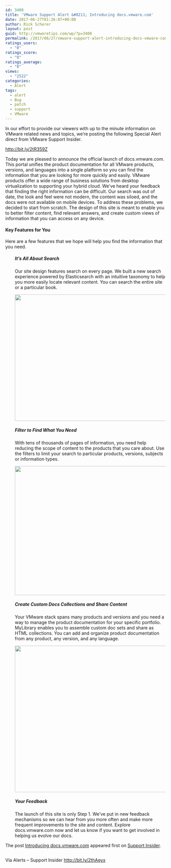```yaml
---
id: 3408
title: 'VMware Support Alert &#8211; Introducing docs.vmware.com'
date: 2017-06-27T01:26:07+00:00
author: Rick Scherer
layout: post
guid: http://vmwaretips.com/wp/?p=3408
permalink: /2017/06/27/vmware-support-alert-introducing-docs-vmware-com/
ratings_users:
  - "0"
ratings_score:
  - "0"
ratings_average:
  - "0"
views:
  - "2522"
categories:
  - Alert
tags:
  - alert
  - Bug
  - patch
  - support
  - VMware
---
```

In our effort to provide our viewers with up to the minute information on VMware related news and topics, we&#8217;re posting the following Special Alert direct from VMware Support Insider.

http://bit.ly/2tR359Z

Today we are pleased to announce the official launch of docs.vmware.com. This portal unifies the product documentation for all VMware products, versions, and languages into a single platform so you can find the information that you are looking for more quickly and easily. VMware products offer a wide range of business solutions from desktop virtualization to supporting your hybrid cloud. We’ve heard your feedback that finding the right information can be difficult. Our search was out of date, the look and feel were not modern, the content was siloed, and the docs were not available on mobile devices. To address these problems, we decided to start from scratch. The design of this site is meant to enable you to better filter content, find relevant answers, and create custom views of information that you can access on any device.

#### Key Features for You

Here are a few features that we hope will help you find the information that you need.

<h5 style="padding-left: 30px;">
  It’s All About Search
</h5>

<p style="padding-left: 30px;">
  Our site design features search on every page. We built a new search experience powered by Elasticsearch with an intuitive taxonomy to help you more easily locate relevant content. You can search the entire site or a particular book.
</p>

<p style="padding-left: 30px;">
  <img class="wp-image-7815 aligncenter" src="http://bit.ly/2tR359Z" alt="" width="671" height="398" srcset="http://bit.ly/2thCKVs 1024w, http://bit.ly/2tQCGsF 300w, http://bit.ly/2thpz6H 768w, http://bit.ly/2tR9ku7 624w" sizes="(max-width: 671px) 100vw, 671px" />
</p>

<h5 style="padding-left: 30px;">
  Filter to Find What You Need
</h5>

<p style="padding-left: 30px;">
  With tens of thousands of pages of information, you need help reducing the scope of content to the products that you care about. Use the filters to limit your search to particular products, versions, subjects or information types.
</p>

<p style="padding-left: 30px;">
  <img class="size-large wp-image-7817 aligncenter" src="http://bit.ly/2thkHys" alt="" width="625" height="406" srcset="http://bit.ly/2tQFrKD 1024w, http://bit.ly/2thF3YE 300w, http://bit.ly/2tQtpAJ 768w, http://bit.ly/2thNFyd 624w, http://bit.ly/2tR4soY 1305w" sizes="(max-width: 625px) 100vw, 625px" />
</p>

<h5 style="padding-left: 30px;">
  Create Custom Docs Collections and Share Content
</h5>

<p style="padding-left: 30px;">
  Your VMware stack spans many products and versions and you need a way to manage the product documentation for your specific portfolio. MyLibrary enables you to assemble custom doc sets and share as HTML collections. You can add and organize product documentation from any product, any version, and any language.
</p>

<p style="padding-left: 30px;">
  <img class="size-large wp-image-7819 aligncenter" src="http://bit.ly/2thpyj9" alt="" width="625" height="461" srcset="http://bit.ly/2tRcz54 1024w, http://bit.ly/2th96zv 300w, http://bit.ly/2tQHNcc 768w, http://bit.ly/2thyeGq 624w, http://bit.ly/2tQQV0J 1202w" sizes="(max-width: 625px) 100vw, 625px" />
</p>

<h5 style="padding-left: 30px;">
  Your Feedback
</h5>

<p style="padding-left: 30px;">
  The launch of this site is only Step 1. We’ve put in new feedback mechanisms so we can hear from you more often and make more frequent improvements to the site and content. Explore docs.vmware.com now and let us know if you want to get involved in helping us evolve our docs.
</p>

The post <a rel="nofollow" href="http://bit.ly/2thAeyx">Introducing docs.vmware.com</a> appeared first on <a rel="nofollow" href="http://bit.ly/1KGVvob">Support Insider</a>.

<img src="http://bit.ly/2thtUqE" height="1" width="1" alt="" />

Vía Alerts – Support Insider http://bit.ly/2thAeyx